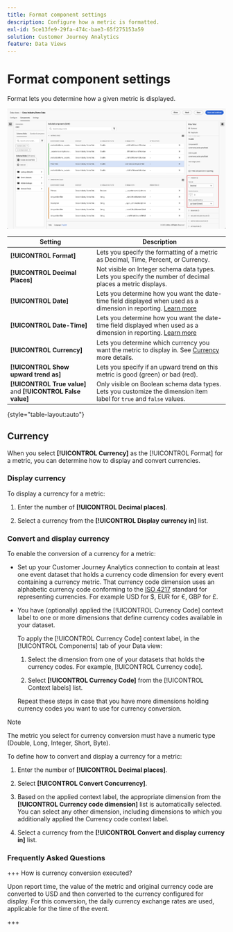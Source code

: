 ```yaml
---
title: Format component settings
description: Configure how a metric is formatted.
exl-id: 5ce13fe9-29fa-474c-bae3-65f275153a59
solution: Customer Journey Analytics
feature: Data Views
---
```

# Format component settings

Format lets you determine how a given metric is displayed.

![Format settings](../assets/format-settings.png)

| Setting | Description |
| --- | --- |
| **[!UICONTROL Format]** | Lets you specify the formatting of a metric as Decimal, Time, Percent, or Currency. |
| **[!UICONTROL Decimal Places]** | Not visible on Integer schema data types. Lets you specify the number of decimal places a metric displays. |
| **[!UICONTROL Date]** | Lets you determine how you want the date-time field displayed when used as a dimension in reporting. [Learn more](../../use-cases/data-views/data-views-usecases.md#date-and-date-time-use-cases) |
| **[!UICONTROL Date-Time]** | Lets you determine how you want the date-time field displayed when used as a dimension in reporting. [Learn more](../../use-cases/data-views/data-views-usecases.md#date-and-date-time-use-cases) |
| **[!UICONTROL Currency]** | Lets you determine which currency you want the metric to display in. See [Currency](#currency) more details. |
| **[!UICONTROL Show upward trend as]** | Lets you specify if an upward trend on this metric is good (green) or bad (red). |
| **[!UICONTROL True value]** and **[!UICONTROL False value]** | Only visible on Boolean schema data types. Lets you customize the dimension item label for `true` and `false` values. |

{style="table-layout:auto"}


## Currency

When you select **[!UICONTROL Currency]** as the [!UICONTROL Format] for a metric, you can determine how to display and convert currencies.

### Display currency

To display a currency for a metric:

1.  Enter the number of **[!UICONTROL Decimal places]**.
  
2.  Select a currency from the **[!UICONTROL Display currency in]** list.


### Convert and display currency

To enable the conversion of a currency for a metric:
   
-   Set up your Customer Journey Analytics connection to contain at least one event dataset that holds a currency code dimension for every event containing a currency metric. That currency code dimension uses an alphabetic currency code conforming to the [ISO 4217](https://www.iso.org/iso-4217-currency-codes.html) standard for representing currencies. For example USD for $, EUR for &euro;, GBP for £. 
  
-   You have (optionally) applied the [!UICONTROL Currency Code] context label to one or more dimensions that define currency codes available in your dataset.

    To apply the [!UICONTROL Currency Code] context label, in the [!UICONTROL Components] tab of your Data view:

    <!--![Currency Context Label](../assets/currency-context-label.png)-->

    1.  Select the dimension from one of your datasets that holds the currency codes. For example, [!UICONTROL Currency code].

    2.  Select **[!UICONTROL Currency Code]** from the [!UICONTROL Context labels] list.

    Repeat these steps in case that you have more dimensions holding currency codes you want to use for currency conversion.

>[!NOTE]
>
>The metric you select for currency conversion must have a numeric type (Double, Long, Integer, Short, Byte).


To define how to convert and display a currency for a metric:

1.  Enter the number of **[!UICONTROL Decimal places]**.

2.  Select **[!UICONTROL Convert Concurrency]**.

3.  Based on the applied context label, the appropriate dimension from the **[!UICONTROL Currency code dimension]** list is automatically selected. You can select any other dimension, including dimensions to which you additionally applied the Currency code context label.

4.  Select a currency from the **[!UICONTROL Convert and display currency in]** list.

### Frequently Asked Questions

+++ How is currency conversion executed?

Upon report time, the value of the metric and original currency code are converted to USD and then converted to the currency configured for display. For this conversion, the daily currency exchange rates are used, applicable for the time of the event.

+++

